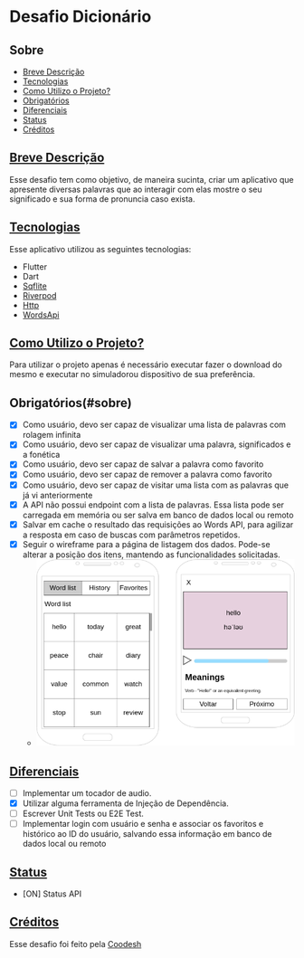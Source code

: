 # Desafio Dicionário

## Sobre

- [Breve Descrição](#breve-descrição)
- [Tecnologias](#tecnologias)
- [Como Utilizo o Projeto?](#como-utilizo-o-projeto)
- [Obrigatórios](#obrigatórios)
- [Diferenciais](#diferenciais)
- [Status](#status)
- [Créditos](#créditos)

## [Breve Descrição](#sobre)

Esse desafio tem como objetivo, de maneira sucinta, criar um aplicativo que apresente diversas palavras que ao interagir com elas mostre o seu significado e sua forma de pronuncia
caso exista.

## [Tecnologias](#sobre)

Esse aplicativo utilizou as seguintes tecnologias:

- Flutter
- Dart
- [Sqflite](https://pub.dev/packages/sqflite)
- [Riverpod](https://pub.dev/packages/riverpod)
- [Http](https://pub.dev/packages/http)
- [WordsApi](https://www.wordsapi.com/)

## [Como Utilizo o Projeto?](#sobre)

Para utilizar o projeto apenas é necessário executar fazer o download do mesmo e executar no simuladorou dispositivo de sua preferência.

## Obrigatórios(#sobre)

- [x] Como usuário, devo ser capaz de visualizar uma lista de palavras com rolagem infinita
- [x] Como usuário, devo ser capaz de visualizar uma palavra, significados e a fonética
- [x] Como usuário, devo ser capaz de salvar a palavra como favorito
- [x] Como usuário, devo ser capaz de remover a palavra como favorito
- [x] Como usuário, devo ser capaz de visitar uma lista com as palavras que já vi anteriormente
- [x] A API não possui endpoint com a lista de palavras. Essa lista pode ser carregada em memória ou ser salva em banco de dados local ou remoto
- [x] Salvar em cache o resultado das requisições ao Words API, para agilizar a resposta em caso de buscas com parâmetros repetidos.
- [x] Seguir o wireframe para a página de listagem dos dados. Pode-se alterar a posição dos itens, mantendo as funcionalidades solicitadas.
    - ![wireframe](img/wireframe.png)

## [Diferenciais](#sobre)

- [ ] Implementar um tocador de audio.
- [x] Utilizar alguma ferramenta de Injeção de Dependência.
- [ ] Escrever Unit Tests ou E2E Test.
- [ ] Implementar login com usuário e senha e associar os favoritos e histórico ao ID do usuário, salvando essa informação em banco de dados local ou remoto

## [Status](#sobre)

- [ON] Status API

## [Créditos](#sobre)

Esse desafio foi feito pela [Coodesh](https://coodesh.com/) 

